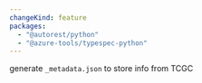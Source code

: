 ```yaml
---
changeKind: feature
packages:
  - "@autorest/python"
  - "@azure-tools/typespec-python"
---
```


generate `_metadata.json` to store info from TCGC
